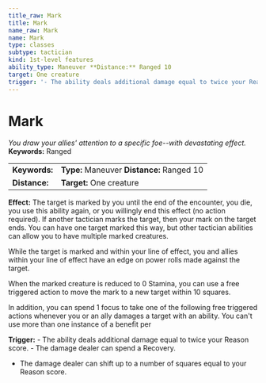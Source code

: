 ```yaml
---
title_raw: Mark
title: Mark
name_raw: Mark
name: Mark
type: classes
subtype: tactician
kind: 1st-level features
ability_type: Maneuver **Distance:** Ranged 10
target: One creature
trigger: '- The ability deals additional damage equal to twice your Reason score. - The damage dealer can spend a Recovery.'
---
```


# Mark

*You draw your allies' attention to a specific foe--with devastating effect.* **Keywords:** Ranged

|               |                                            |
| :------------ | :----------------------------------------- |
| **Keywords:** | **Type:** Maneuver **Distance:** Ranged 10 |
| **Distance:** | **Target:** One creature                   |

**Effect:** The target is marked by you until the end of the encounter, you die, you use this ability again, or you willingly end this effect (no action required). If another tactician marks the target, then your mark on the target ends. You can have one target marked this way, but other tactician abilities can allow you to have multiple marked creatures.

While the target is marked and within your line of effect, you and allies within your line of effect have an edge on power rolls made against the target.

When the marked creature is reduced to 0 Stamina, you can use a free triggered action to move the mark to a new target within 10 squares.

In addition, you can spend 1 focus to take one of the following free triggered actions whenever you or an ally damages a target with an ability. You can't use more than one instance of a benefit per

**Trigger:** - The ability deals additional damage equal to twice your Reason score. - The damage dealer can spend a Recovery.

- The damage dealer can shift up to a number of squares equal to your Reason score.
